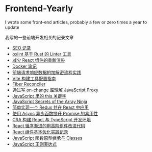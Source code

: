 # Frontend-Yearly

I wrote some front-end articles, probably a few or zero times a year to update

我写的一些前端开发相关的记录文章

- [SEO 记录](https://github.com/bouquetrender/front-end-yearly/issues/17)
- [oxlint 基于 Rust 的 Linter 工具](https://github.com/bouquetrender/front-end-yearly/issues/16)
- [减少 React 组件的重新渲染](https://github.com/bouquetrender/front-end-yearly/issues/15)
- [Docker 笔记](https://github.com/bouquetrender/front-end-yearly/issues/14)
- [前端请求响应数据的加解密流程实践](https://github.com/bouquetrender/front-end-yearly/issues/13)
- [Vite 构建工具配置指南](https://github.com/bouquetrender/front-end-yearly/issues/12)
- [Fiber Reconciler](https://github.com/bouquetrender/Frontend-Yearly/issues/11)
- [通过写 on-change 库理解 JavaScript Proxy](https://github.com/bouquetrender/Frontend-Yearly/issues/1)
- [JavaScript 里的 this 关键字](https://github.com/bouquetrender/Frontend-Yearly/issues/10)
- [JavaScript Secrets of the Array Ninja](https://github.com/bouquetrender/Frontend-Yearly/issues/9)
- [简单实现一个 Redux 并在 React 中应用](https://github.com/bouquetrender/Frontend-Yearly/issues/8)
- [使用 Async 异步函数提升 Promise 的易用性](https://github.com/bouquetrender/Frontend-Yearly/issues/7)
- [CRA 构建 React 与 TypeScript 开发环境](https://github.com/bouquetrender/Frontend-Yearly/issues/2)
- [React 循序渐进的用高阶组件改进代码](https://github.com/bouquetrender/Frontend-Yearly/issues/3)
- [React 组件基本优化实践记录](https://github.com/bouquetrender/Frontend-Yearly/issues/6)
- [JavaScript 函数原型继承与 Classes](https://github.com/bouquetrender/Frontend-Yearly/issues/5)
- [JavaScript 正则表达式](https://github.com/bouquetrender/Frontend-Yearly/issues/4)
